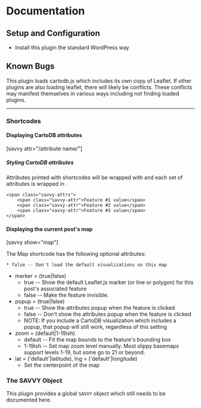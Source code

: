 Documentation
=============

Setup and Configuration
-----------------------

 * Install this plugin the standard WordPress way

Known Bugs
----------

This plugin loads cartodb.js which includes its own copy of Leaflet. If other 
plugins are also loading leaflet, there will likely be conflicts. These conflicts
may manifest themselves in various ways including not finding loaded plugins.

-----

### Shortcodes

#### Displaying CartoDB attributes

[savvy attr="/attribute name/"]

##### Styling CartoDB attributes

Attributes printed with shortcodes will be wrapped with <span class="savvy-attr"> and
each set of attributes is wrapped in <span class="savvy-attrs">.

    <span class="savvy-attrs">
        <span class="savvy-attr">Feature #1 value</span>
        <span class="savvy-attr">Feature #2 value</span>
        <span class="savvy-attr">Feature #3 value</span>
    </span>

#### Displaying the current post's map

[savvy show="map"]

The Map shortcode has the following optional attributes: 

    * false -- Don't load the default visualizations on this map
* marker = (true|false)
    * true -- Show the default Leaflet.js marker (or line or polygon) for this post's associated feature
    * false -- Make the feature invisible. 
* popup = (true|false)
    * true -- Show the attributes popup when the feature is clicked
    * false -- Don't show the attributes popup when the feature is clicked
    * NOTE: If you include a CartoDB visualization which includes a popup, that popup will still work, regardless of this setting
* zoom = (default|1-19ish)
    * default -- Fit the map bounds to the feature's bounding box
    * 1-19ish -- Set map zoom level manually. Most slippy basemaps support levels 1-19, but some go to 21 or beyond.
* lat = ('default'|latitude), lng = ('default'|longitude)
    * Set the centerpoint of the map



### The SAVVY Object

This plugin provides a global ```SAVVY``` object which still needs to be documented here.
